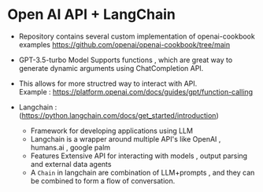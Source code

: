 # Open AI API + LangChain 

- Repository contains several custom implementation of openai-cookbook examples  https://github.com/openai/openai-cookbook/tree/main

- GPT-3.5-turbo Model Supports functions , which are great way to generate dynamic arguments using ChatCompletion API.  

- This allows for more structred way to interact with API.   
Example :  https://platform.openai.com/docs/guides/gpt/function-calling


- Langchain : (https://python.langchain.com/docs/get_started/introduction) 
    - Framework for developing applications using LLM
    - Langchain is a wrapper around multiple API's like OpenAI , humans.ai , google palm
    - Features Extensive API for interacting with models , output parsing and external data agents
    - A `Chain` in langchain are combination of LLM+prompts , and they can be combined to form a flow of conversation.




